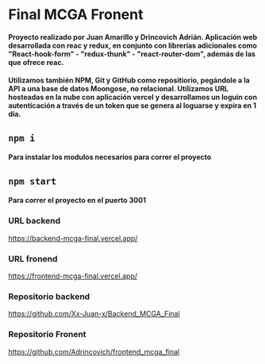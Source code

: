 # Final MCGA Fronent

#### Proyecto realizado por Juan Amarillo y Drincovich Adrián. Aplicación web desarrollada con reac y redux, en conjunto con librerías adicionales como "React-hook-form" - "redux-thunk" - "react-router-dom", además de las que ofrece reac.
#### Utilizamos también NPM, Git y GitHub como repositiorio, pegándole a la API a una base de datos Moongose, no relacional. Utilizamos URL hosteadas en la nube con aplicación vercel y desarrollamos un loguin con autenticación a través de un token que se genera al loguarse y expira en 1 día.

## `npm i`

#### Para instalar los modulos necesarios para correr el proyecto

## `npm start`

#### Para correr el proyecto en el puerto 3001

### URL backend
https://backend-mcga-final.vercel.app/

### URL fronend
https://frontend-mcga-final.vercel.app/

### Repositorio backend
https://github.com/Xx-Juan-x/Backend_MCGA_Final

### Repositorio Fronent
https://github.com/Adrincovich/frontend_mcga_final


